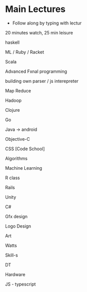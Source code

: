 # Main Lectures

* Follow along by typing with lectur

20 minutes watch, 25 min leisure

haskell

ML  / Ruby / Racket

Scala


Advanced Fxnal programming


building own parser /  js interepreter


Map Reduce


Hadoop


Clojure


Go

Java -> android


Objective-C


CSS [Code School]


Algorithms

Machine Learning

R class



Rails


Unity

C#




Gfx design

Logo Design


Art


Watts


Skill-s


DT



Hardware


JS - typescript











